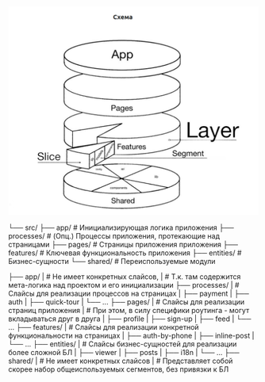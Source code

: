 ![mountains](schema.png 'Пейзаж с горами')

└── src/
├── app/ # Инициализирующая логика приложения
├── processes/ # (Опц.) Процессы приложения, протекающие над страницами
├── pages/ # Страницы приложения приложения
├── features/ # Ключевая функциональность приложения
├── entities/ # Бизнес-сущности
└── shared/ # Переиспользуемые модули

├── app/
| # Не имеет конкретных слайсов,
| # Т.к. там содержится мета-логика над проектом и его инициализации
├── processes/
| # Слайсы для реализации процессов на страницах
| ├── payment
| ├── auth
| ├── quick-tour
| └── ...
├── pages/
| # Слайсы для реализации страниц приложения
| # При этом, в силу специфики роутинга - могут вкладываться друг в друга
| ├── profile
| ├── sign-up
| ├── feed
| └── ...
├── features/
| # Слайсы для реализации конкретной функциональности на страницах
| ├── auth-by-phone
| ├── inline-post
| └── ...
├── entities/
| # Слайсы бизнес-сущностей для реализации более сложной БЛ
| ├── viewer
| ├── posts
| ├── i18n
| └── ...
├── shared/
| # Не имеет конкретных слайсов
| # Представляет собой скорее набор общеиспользуемых сегментов, без привязки к БЛ
